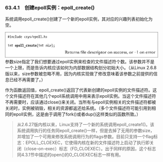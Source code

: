 ### 63.4.1　创建epoll实例：epoll_create()

系统调用epoll_create()创建了一个新的epoll实例，其对应的兴趣列表初始化为空。



![1641.png](../images/1641.png)
参数size指定了我们想要通过epoll实例来检查的文件描述符个数。该参数并不是一个上限，而是告诉内核应该如何为内部数据结构划分初始大小。（从Linux 2.6.8版以来，size参数被忽略不用，因为内核实现做了修改意味着该参数之前提供的信息已经不再需要了。）

作为函数返回值，epoll_create()返回了代表新创建的epoll实例的文件描述符。这个文件描述符在其他几个epoll系统调用中用来表示epoll实例。当这个文件描述符不再需要时，应该通过close()来关闭。当所有与epoll实例相关的文件描述符都被关闭时，实例被销毁，相关的资源都返还给系统。（多个文件描述符可能引用到相同的epoll实例，这是由于调用了fork()或者dup()这样类似的函数所致。）

> 从2.6.27版内核以来，Linux支持了一个新的系统调用epoll_create1()。该系统调用执行的任务同epoll_create()一样，但是去掉了无用的参数size，并增加了一个可用来修改系统调用行为的flags参数。目前只支持一个flag标志：EPOLL_CLOEXEC，它使得内核在新的文件描述符上启动了执行即关闭（close-on-exec）标志（FD_CLOEXEC）。出于同样的原因，这个标志同4.3.1节中描述的open()的O_CLOEXEC标志一样有用。

